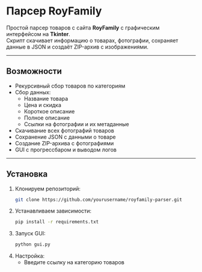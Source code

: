# Парсер RoyFamily

Простой парсер товаров с сайта **RoyFamily** с графическим интерфейсом на **Tkinter**.  
Скрипт скачивает информацию о товарах, фотографии, сохраняет данные в JSON и создаёт ZIP-архив с изображениями.

---

## Возможности

- Рекурсивный сбор товаров по категориям
- Сбор данных:
  - Название товара
  - Цена и скидка
  - Короткое описание
  - Полное описание
  - Ссылки на фотографии и их метаданные
- Скачивание всех фотографий товаров
- Сохранение JSON с данными о товаре
- Создание ZIP-архива с фотографиями
- GUI с прогрессбаром и выводом логов

---

## Установка

1. Клонируем репозиторий:
    ```bash
    git clone https://github.com/yourusername/royfamily-parser.git
2. Устанавливаем зависимости:
    ```bash
    pip install -r requirements.txt
3. Запуск GUI:
    ```bash
    python gui.py
4. Настройка:
    - Введите ссылку на категорию товаров

